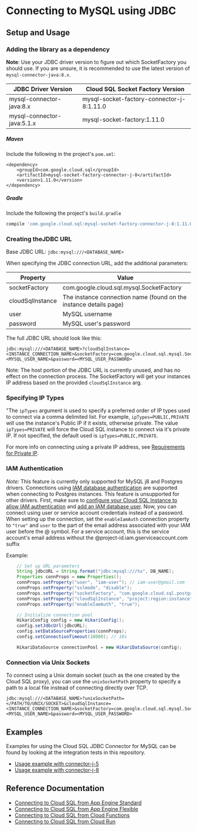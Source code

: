 # Connecting to MySQL using JDBC

## Setup and Usage

### Adding the library as a dependency

**Note**: Use your JDBC driver version to figure out which SocketFactory you should use. If you 
are unsure, it is recommended to use the latest version of `mysql-connector-java:8.x`.

| JDBC Driver Version        | Cloud SQL Socket Factory Version         |
| -------------------------- | ---------------------------------------- |
| mysql-connector-java:8.x   | mysql-socket-factory-connector-j-8:1.11.0 |
| mysql-connector-java:5.1.x | mysql-socket-factory:1.11.0            |

##### Maven
Include the following in the project's `pom.xml`: 
```maven-pom
<dependency>
    <groupId>com.google.cloud.sql</groupId>
    <artifactId>mysql-socket-factory-connector-j-8</artifactId>
    <version>1.11.0</version>
</dependency>
```

##### Gradle
Include the following the project's `build.gradle`
```gradle
compile 'com.google.cloud.sql:mysql-socket-factory-connector-j-8:1.11.0'
```

### Creating theJDBC URL

Base JDBC URL: `jdbc:mysql:///<DATABASE_NAME>`

When specifying the JDBC connection URL, add the additional parameters:

| Property         | Value         |
| ---------------- | ------------- |
| socketFactory    | com.google.cloud.sql.mysql.SocketFactory |
| cloudSqlInstance | The instance connection name (found on the instance details page) |
| user             | MySQL username |
| password         | MySQL user's password |

The full JDBC URL should look like this:
```
jdbc:mysql:///<DATABASE_NAME>?cloudSqlInstance=<INSTANCE_CONNECTION_NAME>&socketFactory=com.google.cloud.sql.mysql.SocketFactory&user=<MYSQL_USER_NAME>&password=<MYSQL_USER_PASSWORD>
```

Note: The host portion of the JDBC URL is currently unused, and has no effect on the connection process. The SocketFactory will get your instances IP address based on the provided `cloudSqlInstance` arg. 

### Specifying IP Types
 
"The `ipTypes` argument is used to specify a preferred order of IP types used to connect via a comma delimited list. For example, `ipTypes=PUBLIC,PRIVATE` will use the instance's Public IP if it exists, otherwise private. The value `ipTypes=PRIVATE` will force the Cloud SQL instance to connect via it's private IP. If not specified, the default used is `ipTypes=PUBLIC,PRIVATE`. 

For more info on connecting using a private IP address, see [Requirements for Private IP](https://cloud.google.com/sql/docs/mysql/private-ip#requirements_for_private_ip).

### IAM Authentication
*Note:* This feature is currently only supported for MySQL j8 and Postgres drivers.
Connections using 
[IAM database authentication](https://cloud.google.com/sql/docs/postgres/iam-logins) 
are supported when connecting to Postgres instances.
This feature is unsupported for other drivers. First, make sure to
[configure your Cloud SQL Instance to allow IAM authentication](https://cloud.google.com/sql/docs/mysql/create-edit-iam-instances#configure-iam-db-instance)
and
[add an IAM database user](https://cloud.google.com/sql/docs/mysql/create-manage-iam-users#creating-a-database-user).
Now, you can connect using user or service
account credentials instead of a password. 
When setting up the connection, set the `enableIamAuth` connection property to `"true"` and `user`
to the part of the email address associated with your IAM user before the @ symbol. For a service account, this is the service account's email address without the @project-id.iam.gserviceaccount.com suffix

Example:
```java
    // Set up URL parameters
    String jdbcURL = String.format("jdbc:mysql:///%s", DB_NAME);
    Properties connProps = new Properties();
    connProps.setProperty("user", "iam-user"); // iam-user@gmail.com
    connProps.setProperty("sslmode", "disable");
    connProps.setProperty("socketFactory", "com.google.cloud.sql.postgres.SocketFactory");
    connProps.setProperty("cloudSqlInstance", "project:region:instance");
    connProps.setProperty("enableIamAuth", "true");

    // Initialize connection pool
    HikariConfig config = new HikariConfig();
    config.setJdbcUrl(jdbcURL);
    config.setDataSourceProperties(connProps);
    config.setConnectionTimeout(10000); // 10s

    HikariDataSource connectionPool = new HikariDataSource(config);
```

### Connection via Unix Sockets

To connect using a Unix domain socket (such as the one created by the Cloud SQL 
proxy), you can use the `unixSocketPath` property to specify a path to a local 
file instead of connecting directly over TCP.

```
jdbc:mysql:///<DATABASE_NAME>?unixSocketPath=</PATH/TO/UNIX/SOCKET>&cloudSqlInstance=<INSTANCE_CONNECTION_NAME>&socketFactory=com.google.cloud.sql.mysql.SocketFactory&user=<MYSQL_USER_NAME>&password=<MYSQL_USER_PASSWORD>
```

## Examples

Examples for using the Cloud SQL JDBC Connector for MySQL can be found by looking at the integration tests in this repository.
* [Usage example with connector-j-5](../jdbc/mysql-j-5/src/test/java/com/google/cloud/sql/mysql/JdbcMysqlJ5IntegrationTests.java)
* [Usage example with connector-j-8](../jdbc/mysql-j-8/src/test/java/com/google/cloud/sql/mysql/JdbcMysqlJ8IntegrationTests.java)

## Reference Documentation
* [Connecting to Cloud SQL from App Engine Standard](https://cloud.google.com/sql/docs/mysql/connect-app-engine-standard)
* [Connecting to Cloud SQL from App Engine Flexible](https://cloud.google.com/sql/docs/mysql/connect-app-engine-flexible)
* [Connecting to Cloud SQL from Cloud Functions](https://cloud.google.com/sql/docs/mysql/connect-functions)
* [Connecting to Cloud SQL from Cloud Run](https://cloud.google.com/sql/docs/mysql/connect-run)
